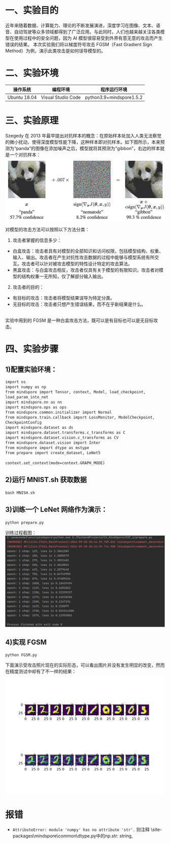 # 一、实验目的
近年来随着数据、计算能力、理论的不断发展演进，深度学习在图像、文本、语音、自动驾驶等众多领域都得到了广泛应用。与此同时，人们也越来越关注各类模型在使用过程中的安全问题，因为 AI 模型很容易受到外界有意无意的攻击而产生错误的结果。
本次实验我们将以梯度符号攻击 FGSM（Fast Gradient Sign Method）为例，演示此类攻击是如何误导模型的。

# 二、实验环境
|操作系统|编程环境|程序运行环境|
|:----:|:-----:|:-----:|
|Ubuntu 18.04|Visual Studio Code|python3.9+mindspore1.5.2|

# 三、实验原理
Szegedy 在 2013 年最早提出对抗样本的概念：在原始样本处加入人类无法察觉的微小扰动，使得深度模型性能下降，这种样本即对抗样本。如下图所示，本来预测为“panda”的图像在添加噪声之后，模型就将其预测为“gibbon”，右边的样本就是一个对抗样本：
<br>
![](./fig/img_1.png)

对模型的攻击方法可以按照以下方法分类：

1. 攻击者掌握的信息多少：
- 白盒攻击：攻击者具有对模型的全部知识和访问权限，包括模型结构、权重、输入、输出。攻击者在产生对抗性攻击数据的过程中能够与模型系统有所交互。攻击者可以针对被攻击模型的特性设计特定的攻击算法。
- 黑盒攻击：与白盒攻击相反，攻击者仅具有关于模型的有限知识。攻击者对模型的结构权重一无所知，仅了解部分输入输出。

2. 攻击者的目的：
- 有目标的攻击：攻击者将模型结果误导为特定分类。
- 无目标的攻击：攻击者只想产生错误结果，而不在乎新结果是什么。

<br>
实验中用到的 FGSM 是一种白盒攻击方法，既可以是有目标也可以是无目标攻击。

# 四、实验步骤
## 1)配置实验环境：
```
import os
import numpy as np
from mindspore import Tensor, context, Model, load_checkpoint, load_param_into_net
import mindspore.nn as nn
import mindspore.ops as ops
from mindspore.common.initializer import Normal
from mindspore.train.callback import LossMonitor, ModelCheckpoint, CheckpointConfig
import mindspore.dataset as ds
import mindspore.dataset.transforms.c_transforms as C
import mindspore.dataset.vision.c_transforms as CV
from mindspore.dataset.vision import Inter
from mindspore import dtype as mstype
from prepare import create_dataset, LeNet5

context.set_context(mode=context.GRAPH_MODE)
```

## 2)运行 MNIST.sh 获取数据
`bash MNISH.sh`

## 3)训练一个 LeNet 网络作为演示：
`python prepare.py`

训练过程截图：
<br>
![](fig/img_2.png)

## 4)实现 FGSM
`python FGSM.py`

下面演示受攻击照片现在的实际形态，可以看出图片并没有发生明显的改变，然而在精度测试中却有了不一样的结果：
<br>
![](fig/img_3.png)

# 报错
- `AttributeError: module 'numpy' has no attribute 'str'.`
则注释 \site-packages\mindspore\common\dtype.py中的np.str: string,



